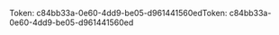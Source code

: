 <span data-ttu-id="00d1f-101">Token: c84bb33a-0e60-4dd9-be05-d961441560ed</span><span class="sxs-lookup"><span data-stu-id="00d1f-101">Token: c84bb33a-0e60-4dd9-be05-d961441560ed</span></span>